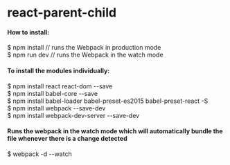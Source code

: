 # react-parent-child

#### How to install:   
$ npm install   // runs the Webpack in production mode   
$ npm run dev   // runs the Webpack in the watch mode   

#### To install the modules individually:
$ npm install react react-dom --save   
$ npm install babel-core --save   
$ npm install babel-loader babel-preset-es2015 babel-preset-react -S   
$ npm install webpack --save-dev   
$ npm install webpack-dev-server --save-dev   

#### Runs the webpack in the watch mode which will automatically bundle the file whenever there is a change detected
$ webpack -d --watch   
